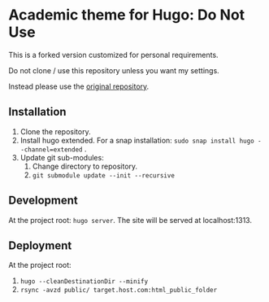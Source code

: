 # Academic theme for Hugo: Do Not Use
This is a forked version customized for personal requirements.

Do not clone / use this repository unless you want my settings.

Instead please use the [original repository](https://github.com/gcushen/hugo-academic).

## Installation

1. Clone the repository.
1. Install hugo extended. For a snap installation: `sudo snap install hugo --channel=extended` .
1. Update git sub-modules:
   1. Change directory to repository.
   1. `git submodule update --init --recursive`

## Development

At the project root: `hugo server`. The site will be served at localhost:1313.

## Deployment

At the project root:
1. `hugo --cleanDestinationDir --minify`
1. `rsync -avzd public/ target.host.com:html_public_folder`

